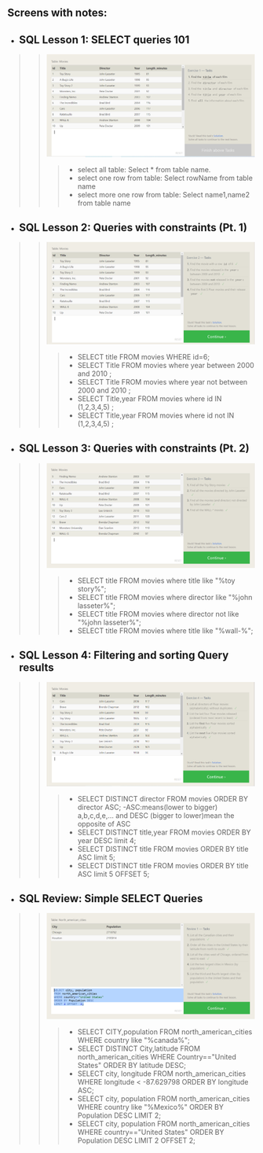 ## Screens with notes:

- ## SQL Lesson 1: SELECT queries 101
>> ![excercise1](./assest/exercise1.PNG)
>>> - select all table: Select * from table name.
>>> - select one row from table: Select rowName from table name
>>> - select more one row from  table: Select name1,name2 from table name


* ## SQL Lesson 2: Queries with constraints (Pt. 1)
>> ![excercise2](./assest/exercise2.PNG)
>>> - SELECT title  FROM movies WHERE id=6;
>>> - SELECT Title FROM movies where year between 2000 and 2010 ;
>>> - SELECT Title FROM movies where year not between 2000 and 2010 ;
>>> - SELECT Title,year FROM movies where id IN (1,2,3,4,5) ;
>>> - SELECT Title,year FROM movies where id not IN (1,2,3,4,5) ;

- ## SQL Lesson 3: Queries with constraints (Pt. 2)
>> ![excercise3](./assest/exercise3.PNG)
>>> - SELECT title FROM movies where title like "%toy story%";
>>> - SELECT title FROM movies where director like "%john lasseter%";
>>> - SELECT title FROM movies where director not like "%john lasseter%";
>>> - SELECT title FROM movies where title like "%wall-%";

- ## SQL Lesson 4: Filtering and sorting Query results
>> ![excercise1](./assest/exercise4.PNG)
>>> - SELECT DISTINCT director FROM movies
ORDER BY director ASC; -ASC:means(lower to bigger) a,b,c,d,e,... and DESC (bigger to lower)mean the opposite of ASC
>>> - SELECT DISTINCT title,year FROM movies
ORDER BY year DESC
limit 4;
>>> - SELECT DISTINCT title FROM movies
ORDER BY title ASC
limit 5;
>>> - SELECT DISTINCT title FROM movies
ORDER BY title ASC
limit 5 OFFSET 5;

- ## SQL Review: Simple SELECT Queries
>> ![excercise1](./assest/exercise5.PNG)
>>> - SELECT CITY,population FROM north_american_cities WHERE country like "%canada%";
>>> - SELECT DISTINCT City,latitude
FROM north_american_cities
WHERE Country=="United States"
ORDER BY  latitude  DESC;
>>> - SELECT city, longitude FROM north_american_cities
WHERE longitude < -87.629798
ORDER BY longitude ASC;
>>> - SELECT city, population
FROM north_american_cities
WHERE country like "%Mexico%"
ORDER BY Population DESC
LIMIT 2;
>>> - SELECT city, population
FROM north_american_cities
WHERE country=="United States"
ORDER BY Population DESC
LIMIT 2 OFFSET  2;

<!-- - ## 
>> ![excercise1](./assest/exercise1.PNG)
>>> - 
>>> - 
>>> -
>>> - -->

<!-- - ## 
>> ![excercise1](./assest/exercise1.PNG)
>>> - 
>>> - 
>>> -
>>> - -->

<!-- - ## 
>> ![excercise1](./assest/exercise1.PNG)
>>> - 
>>> - 
>>> -
>>> - -->

